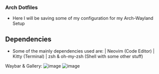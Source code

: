 ### Arch Dotfiles

- Here I will be saving some of my configuration for my Arch-Wayland Setup

## Dependencies

- Some of the mainly dependencies used are:
  | Neovim (Code Editor)
  | Kitty (Terminal)
  | zsh & oh-my-zsh (Shell with some other stuff)

Waybar & Gallery:
![image](https://github.com/user-attachments/assets/33f50f74-91a9-437a-a514-2c9844cc6f8e)
![image](https://github.com/user-attachments/assets/bc88bc65-3c2b-47e1-a40b-846fbc419405)
